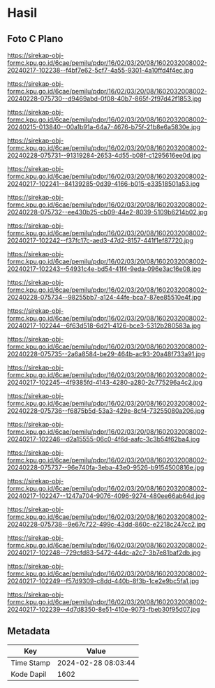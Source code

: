 # Hasil

## Foto C Plano

https://sirekap-obj-formc.kpu.go.id/6cae/pemilu/pdpr/16/02/03/20/08/1602032008002-20240217-102238--f4bf7e62-5cf7-4a55-9301-4a10ffd4f4ec.jpg

https://sirekap-obj-formc.kpu.go.id/6cae/pemilu/pdpr/16/02/03/20/08/1602032008002-20240228-075730--d9469abd-0f08-40b7-865f-2f97d42f1853.jpg

https://sirekap-obj-formc.kpu.go.id/6cae/pemilu/pdpr/16/02/03/20/08/1602032008002-20240215-013840--00a1b91a-64a7-4676-b75f-21b8e6a5830e.jpg

https://sirekap-obj-formc.kpu.go.id/6cae/pemilu/pdpr/16/02/03/20/08/1602032008002-20240228-075731--91319284-2653-4d55-b08f-c1295616ee0d.jpg

https://sirekap-obj-formc.kpu.go.id/6cae/pemilu/pdpr/16/02/03/20/08/1602032008002-20240217-102241--84139285-0d39-4166-b015-e33518501a53.jpg

https://sirekap-obj-formc.kpu.go.id/6cae/pemilu/pdpr/16/02/03/20/08/1602032008002-20240228-075732--ee430b25-cb09-44e2-8039-5109b6214b02.jpg

https://sirekap-obj-formc.kpu.go.id/6cae/pemilu/pdpr/16/02/03/20/08/1602032008002-20240217-102242--f37fc17c-aed3-47d2-8157-441f1ef87720.jpg

https://sirekap-obj-formc.kpu.go.id/6cae/pemilu/pdpr/16/02/03/20/08/1602032008002-20240217-102243--54931c4e-bd54-41f4-9eda-096e3ac16e08.jpg

https://sirekap-obj-formc.kpu.go.id/6cae/pemilu/pdpr/16/02/03/20/08/1602032008002-20240228-075734--98255bb7-a124-44fe-bca7-87ee85510e4f.jpg

https://sirekap-obj-formc.kpu.go.id/6cae/pemilu/pdpr/16/02/03/20/08/1602032008002-20240217-102244--6f63d518-6d21-4126-bce3-5312b280583a.jpg

https://sirekap-obj-formc.kpu.go.id/6cae/pemilu/pdpr/16/02/03/20/08/1602032008002-20240228-075735--2a6a8584-be29-464b-ac93-20a48f733a91.jpg

https://sirekap-obj-formc.kpu.go.id/6cae/pemilu/pdpr/16/02/03/20/08/1602032008002-20240217-102245--4f9385fd-4143-4280-a280-2c775296a4c2.jpg

https://sirekap-obj-formc.kpu.go.id/6cae/pemilu/pdpr/16/02/03/20/08/1602032008002-20240228-075736--f6875b5d-53a3-429e-8cf4-73255080a206.jpg

https://sirekap-obj-formc.kpu.go.id/6cae/pemilu/pdpr/16/02/03/20/08/1602032008002-20240217-102246--d2a15555-06c0-4f6d-aafc-3c3b54f62ba4.jpg

https://sirekap-obj-formc.kpu.go.id/6cae/pemilu/pdpr/16/02/03/20/08/1602032008002-20240228-075737--96e740fa-3eba-43e0-9526-b9154500816e.jpg

https://sirekap-obj-formc.kpu.go.id/6cae/pemilu/pdpr/16/02/03/20/08/1602032008002-20240217-102247--1247a704-9076-4096-9274-480ee66ab64d.jpg

https://sirekap-obj-formc.kpu.go.id/6cae/pemilu/pdpr/16/02/03/20/08/1602032008002-20240228-075738--9e67c722-499c-43dd-860c-e2218c247cc2.jpg

https://sirekap-obj-formc.kpu.go.id/6cae/pemilu/pdpr/16/02/03/20/08/1602032008002-20240217-102248--729cfd83-5472-44dc-a2c7-3b7e81baf2db.jpg

https://sirekap-obj-formc.kpu.go.id/6cae/pemilu/pdpr/16/02/03/20/08/1602032008002-20240217-102249--f57d9309-c8dd-440b-8f3b-1ce2e9bc5fa1.jpg

https://sirekap-obj-formc.kpu.go.id/6cae/pemilu/pdpr/16/02/03/20/08/1602032008002-20240217-102239--4d7d8350-8e51-410e-9073-fbeb30f95d07.jpg


## Metadata

| Key        | Value               |
| ---------- | ------------------- |
| Time Stamp | 2024-02-28 08:03:44 |
| Kode Dapil | 1602                |



